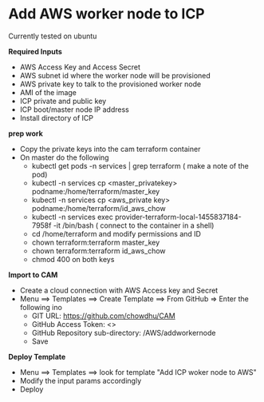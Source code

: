 # Add AWS worker node to ICP
Currently tested on ubuntu

**Required Inputs**
* AWS Access Key and Access Secret
* AWS subnet id where the worker node will be provisioned
* AWS private key to talk to the provisioned worker node
* AMI of the image
* ICP private and public key
* ICP boot/master node IP address
* Install directory of ICP

**prep work**
* Copy the private keys into the cam terraform container
* On master do the following
  * kubectl get pods -n services | grep terraform ( make a note of the pod)
  * kubectl -n services cp <master_privatekey> podname:/home/terraform/master_key
  * kubectl -n services cp <aws_private key> podname:/home/terraform/id_aws_chow
  * kubectl -n services exec provider-terraform-local-1455837184-7958f -it /bin/bash ( connect to the container in a shell)
  * cd /home/terraform and modify permissions and ID
   * chown terraform:terraform master_key
   * chown terraform:terraform id_aws_chow
   * chmod 400 on both keys

**Import to CAM**
* Create a cloud connection with AWS Access key and Secret
* Menu ==> Templates ==> Create Template ==> From GitHub => Enter the following ino
  * GIT URL: https://github.com/chowdhu/CAM
  * GitHub Access Token: <>
  * GitHub Repository sub-directory: /AWS/addworkernode
  * Save

**Deploy Template**

* Menu ==> Templates ==> look for template "Add ICP woker node to AWS"
* Modify the input params accordingly
* Deploy
